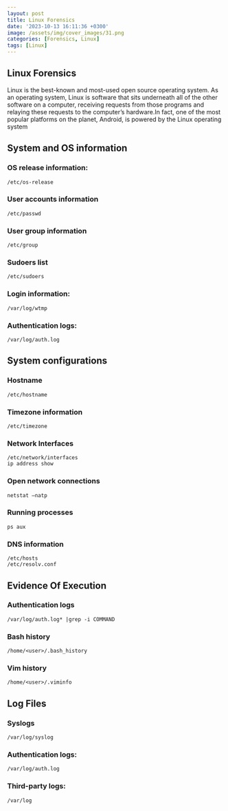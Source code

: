 ```yaml
---
layout: post
title: Linux Forensics
date: '2023-10-13 16:11:36 +0300'
image: /assets/img/cover_images/31.png
categories: [Forensics, Linux]
tags: [Linux]
---
```


## Linux Forensics
Linux is the best-known and most-used open source operating system. As an operating system, Linux is software that sits underneath all of the other software on a computer, receiving requests from those programs and relaying these requests to the computer’s hardware.In fact, one of the most popular platforms on the planet, Android, is powered by the Linux operating system

## System and OS information
### OS release information:
```
/etc/os-release
```
### User accounts information
```
/etc/passwd
```
### User group information
```
/etc/group
```
### Sudoers list
```
/etc/sudoers
```
### Login information:
```
/var/log/wtmp
```
### Authentication logs:
```
/var/log/auth.log
```
## System configurations
### Hostname
```
/etc/hostname
```
### Timezone information
```
/etc/timezone
```
### Network Interfaces
```
/etc/network/interfaces
ip address show
```
### Open network connections
```
netstat –natp
```
### Running processes
```
ps aux
```
### DNS information
```
/etc/hosts
/etc/resolv.conf 
```
## Evidence Of Execution
### Authentication logs
```
/var/log/auth.log* |grep -i COMMAND
```
### Bash history
```
/home/<user>/.bash_history
```
### Vim history
```
/home/<user>/.viminfo
```
## Log Files
### Syslogs
```
/var/log/syslog
```
### Authentication logs:
```
/var/log/auth.log
```
### Third-party logs:
```
/var/log
```